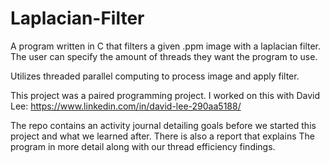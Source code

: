 # Laplacian-Filter

A program written in C that filters a given .ppm image with a laplacian filter. The user can specify the amount of threads they want the program to use.

Utilizes threaded parallel computing to process image and apply filter.

This project was a paired programming project. I worked on this with David Lee: https://www.linkedin.com/in/david-lee-290aa5188/

The repo contains an activity journal detailing goals before we started this project and what we learned after. There is also a report that explains
The program in more detail along with our thread efficiency findings. 
